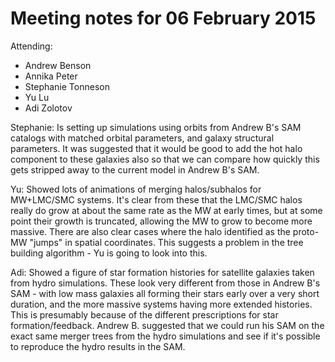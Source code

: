 Meeting notes for 06 February 2015
==================================

Attending:
- Andrew Benson
- Annika Peter
- Stephanie Tonneson
- Yu Lu
- Adi Zolotov

Stephanie: Is setting up simulations using orbits from Andrew B's SAM catalogs with matched orbital parameters, and galaxy structural parameters. It was suggested that it would be good to add the hot halo component to these galaxies also so that we can compare how quickly this gets stripped away to the current model in Andrew B's SAM.

Yu: Showed lots of animations of merging halos/subhalos for MW+LMC/SMC systems. It's clear from these that the LMC/SMC halos really do grow at about the same rate as the MW at early times, but at some point their growth is truncated, allowing the MW to grow to become more massive. There are also clear cases where the halo identified as the proto-MW "jumps" in spatial coordinates. This suggests a problem in the tree building algorithm - Yu is going to look into this.

Adi: Showed a figure of star formation histories for satellite galaxies taken from hydro simulations. These look very different from those in Andrew B's SAM - with low mass galaxies all forming their stars early over a very short duration, and the more massive systems having more extended histories. This is presumably because of the different prescriptions for star formation/feedback. Andrew B. suggested that we could run his SAM on the exact same merger trees from the hydro simulations and see if it's possible to reproduce the hydro results in the SAM.

